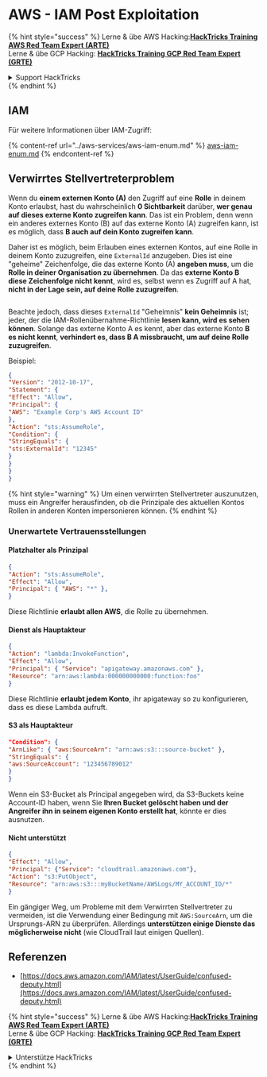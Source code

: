 # AWS - IAM Post Exploitation

{% hint style="success" %}
Lerne & übe AWS Hacking:<img src="../../../.gitbook/assets/image (1) (1) (1) (1).png" alt="" data-size="line">[**HackTricks Training AWS Red Team Expert (ARTE)**](https://training.hacktricks.xyz/courses/arte)<img src="../../../.gitbook/assets/image (1) (1) (1) (1).png" alt="" data-size="line">\
Lerne & übe GCP Hacking: <img src="../../../.gitbook/assets/image (2) (1).png" alt="" data-size="line">[**HackTricks Training GCP Red Team Expert (GRTE)**<img src="../../../.gitbook/assets/image (2) (1).png" alt="" data-size="line">](https://training.hacktricks.xyz/courses/grte)

<details>

<summary>Support HackTricks</summary>

* Überprüfe die [**Abonnementpläne**](https://github.com/sponsors/carlospolop)!
* **Tritt der** 💬 [**Discord-Gruppe**](https://discord.gg/hRep4RUj7f) oder der [**Telegram-Gruppe**](https://t.me/peass) bei oder **folge** uns auf **Twitter** 🐦 [**@hacktricks\_live**](https://twitter.com/hacktricks_live)**.**
* **Teile Hacking-Tricks, indem du PRs zu den** [**HackTricks**](https://github.com/carlospolop/hacktricks) und [**HackTricks Cloud**](https://github.com/carlospolop/hacktricks-cloud) GitHub-Repos einreichst.

</details>
{% endhint %}

## IAM

Für weitere Informationen über IAM-Zugriff:

{% content-ref url="../aws-services/aws-iam-enum.md" %}
[aws-iam-enum.md](../aws-services/aws-iam-enum.md)
{% endcontent-ref %}

## Verwirrtes Stellvertreterproblem

Wenn du **einem externen Konto (A)** den Zugriff auf eine **Rolle** in deinem Konto erlaubst, hast du wahrscheinlich **0 Sichtbarkeit** darüber, **wer genau auf dieses externe Konto zugreifen kann**. Das ist ein Problem, denn wenn ein anderes externes Konto (B) auf das externe Konto (A) zugreifen kann, ist es möglich, dass **B auch auf dein Konto zugreifen kann**.

Daher ist es möglich, beim Erlauben eines externen Kontos, auf eine Rolle in deinem Konto zuzugreifen, eine `ExternalId` anzugeben. Dies ist eine "geheime" Zeichenfolge, die das externe Konto (A) **angeben muss**, um die **Rolle in deiner Organisation zu übernehmen**. Da das **externe Konto B diese Zeichenfolge nicht kennt**, wird es, selbst wenn es Zugriff auf A hat, **nicht in der Lage sein, auf deine Rolle zuzugreifen**.

<figure><img src="../../../.gitbook/assets/image (95).png" alt=""><figcaption></figcaption></figure>

Beachte jedoch, dass dieses `ExternalId` "Geheimnis" **kein Geheimnis** ist; jeder, der die IAM-Rollenübernahme-Richtlinie **lesen kann, wird es sehen können**. Solange das externe Konto A es kennt, aber das externe Konto **B es nicht kennt**, **verhindert es, dass B A missbraucht, um auf deine Rolle zuzugreifen**.

Beispiel:
```json
{
"Version": "2012-10-17",
"Statement": {
"Effect": "Allow",
"Principal": {
"AWS": "Example Corp's AWS Account ID"
},
"Action": "sts:AssumeRole",
"Condition": {
"StringEquals": {
"sts:ExternalId": "12345"
}
}
}
}
```
{% hint style="warning" %}
Um einen verwirrten Stellvertreter auszunutzen, muss ein Angreifer herausfinden, ob die Prinzipale des aktuellen Kontos Rollen in anderen Konten impersonieren können.
{% endhint %}

### Unerwartete Vertrauensstellungen

#### Platzhalter als Prinzipal
```json
{
"Action": "sts:AssumeRole",
"Effect": "Allow",
"Principal": { "AWS": "*" },
}
```
Diese Richtlinie **erlaubt allen AWS**, die Rolle zu übernehmen.

#### Dienst als Hauptakteur
```json
{
"Action": "lambda:InvokeFunction",
"Effect": "Allow",
"Principal": { "Service": "apigateway.amazonaws.com" },
"Resource": "arn:aws:lambda:000000000000:function:foo"
}
```
Diese Richtlinie **erlaubt jedem Konto**, ihr apigateway so zu konfigurieren, dass es diese Lambda aufruft.

#### S3 als Hauptakteur
```json
"Condition": {
"ArnLike": { "aws:SourceArn": "arn:aws:s3:::source-bucket" },
"StringEquals": {
"aws:SourceAccount": "123456789012"
}
}
```
Wenn ein S3-Bucket als Principal angegeben wird, da S3-Buckets keine Account-ID haben, wenn Sie **Ihren Bucket gelöscht haben und der Angreifer ihn in seinem eigenen Konto erstellt hat**, könnte er dies ausnutzen.

#### Nicht unterstützt
```json
{
"Effect": "Allow",
"Principal": {"Service": "cloudtrail.amazonaws.com"},
"Action": "s3:PutObject",
"Resource": "arn:aws:s3:::myBucketName/AWSLogs/MY_ACCOUNT_ID/*"
}
```
Ein gängiger Weg, um Probleme mit dem Verwirrten Stellvertreter zu vermeiden, ist die Verwendung einer Bedingung mit `AWS:SourceArn`, um die Ursprungs-ARN zu überprüfen. Allerdings **unterstützen einige Dienste das möglicherweise nicht** (wie CloudTrail laut einigen Quellen).

## Referenzen

* [https://docs.aws.amazon.com/IAM/latest/UserGuide/confused-deputy.html](https://docs.aws.amazon.com/IAM/latest/UserGuide/confused-deputy.html)

{% hint style="success" %}
Lerne & übe AWS Hacking:<img src="../../../.gitbook/assets/image (1) (1) (1) (1).png" alt="" data-size="line">[**HackTricks Training AWS Red Team Expert (ARTE)**](https://training.hacktricks.xyz/courses/arte)<img src="../../../.gitbook/assets/image (1) (1) (1) (1).png" alt="" data-size="line">\
Lerne & übe GCP Hacking: <img src="../../../.gitbook/assets/image (2) (1).png" alt="" data-size="line">[**HackTricks Training GCP Red Team Expert (GRTE)**<img src="../../../.gitbook/assets/image (2) (1).png" alt="" data-size="line">](https://training.hacktricks.xyz/courses/grte)

<details>

<summary>Unterstütze HackTricks</summary>

* Überprüfe die [**Abonnementpläne**](https://github.com/sponsors/carlospolop)!
* **Tritt der** 💬 [**Discord-Gruppe**](https://discord.gg/hRep4RUj7f) oder der [**Telegram-Gruppe**](https://t.me/peass) bei oder **folge** uns auf **Twitter** 🐦 [**@hacktricks\_live**](https://twitter.com/hacktricks_live)**.**
* **Teile Hacking-Tricks, indem du PRs an die** [**HackTricks**](https://github.com/carlospolop/hacktricks) und [**HackTricks Cloud**](https://github.com/carlospolop/hacktricks-cloud) GitHub-Repos einreichst.

</details>
{% endhint %}
